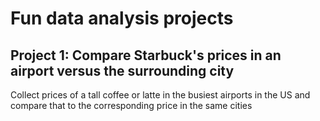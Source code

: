 # Fun data analysis projects

## Project 1: Compare Starbuck's prices in an airport versus the surrounding city
Collect prices of a tall coffee or latte in the busiest airports in the US and compare that to the corresponding price in the same cities 
